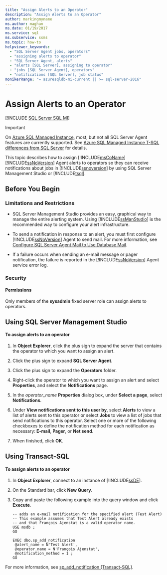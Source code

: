 ```yaml
---
title: "Assign Alerts to an Operator"
description: "Assign Alerts to an Operator"
author: markingmyname
ms.author: maghan
ms.date: 01/19/2017
ms.service: sql
ms.subservice: ssms
ms.topic: how-to
helpviewer_keywords:
  - "SQL Server Agent jobs, operators"
  - "assigning alerts to operator"
  - "SQL Server Agent, alerts"
  - "alerts [SQL Server], assigning to operator"
  - "jobs [SQL Server Agent], operators"
  - "notifications [SQL Server], job status"
monikerRange: "= azuresqldb-mi-current || >= sql-server-2016"
---
```

# Assign Alerts to an Operator

[!INCLUDE [SQL Server SQL MI](../../includes/applies-to-version/sql-asdbmi.md)]

> [!IMPORTANT]  
> On [Azure SQL Managed Instance](/azure/sql-database/sql-database-managed-instance), most, but not all SQL Server Agent features are currently supported. See [Azure SQL Managed Instance T-SQL differences from SQL Server](/azure/sql-database/sql-database-managed-instance-transact-sql-information#sql-server-agent) for details.

This topic describes how to assign [!INCLUDE[msCoName](../../includes/msconame-md.md)] [!INCLUDE[ssNoVersion](../../includes/ssnoversion-md.md)] Agent alerts to operators so they can receive notifications about jobs in [!INCLUDE[ssnoversion](../../includes/ssnoversion-md.md)] by using SQL Server Management Studio or [!INCLUDE[tsql](../../includes/tsql-md.md)].  
  
## <a name="BeforeYouBegin"></a>Before You Begin  
  
### <a name="Restrictions"></a>Limitations and Restrictions  
  
-   SQL Server Management Studio provides an easy, graphical way to manage the entire alerting system. Using [!INCLUDE[ssManStudio](../../includes/ssmanstudio-md.md)] is the recommended way to configure your alert infrastructure.  
  
-   To send a notification in response to an alert, you must first configure [!INCLUDE[ssNoVersion](../../includes/ssnoversion-md.md)] Agent to send mail. For more information, see [Configure SQL Server Agent Mail to Use Database Mail](../../relational-databases/database-mail/configure-sql-server-agent-mail-to-use-database-mail.md).  
  
-   If a failure occurs when sending an e-mail message or pager notification, the failure is reported in the [!INCLUDE[ssNoVersion](../../includes/ssnoversion-md.md)] Agent service error log.  
  
### <a name="Security"></a>Security  
  
#### <a name="Permissions"></a>Permissions  
Only members of the **sysadmin** fixed server role can assign alerts to operators.  
  
## <a name="SSMSProcedure"></a>Using SQL Server Management Studio  
  
#### To assign alerts to an operator  
  
1.  In **Object Explorer**, click the plus sign to expand the server that contains the operator to which you want to assign an alert.  
  
2.  Click the plus sign to expand **SQL Server Agent**.  
  
3.  Click the plus sign to expand the **Operators** folder.  
  
4.  Right-click the operator to which you want to assign an alert and select **Properties**, and select the **Notifications** page.  
  
5.  In the _operator\_name_ **Properties** dialog box, under **Select a page**, select **Notifications**.  
  
6.  Under **View notifications sent to this user by**, select **Alerts** to view a list of alerts sent to this operator or select **Jobs** to view a list of jobs that send notifications to this operator. Select one or more of the following checkboxes to define the notification method for each notification as necessary: **E-mail**, **Pager**, or **Net send**.  
  
7.  When finished, click **OK**.  
  
## <a name="TsqlProcedure"></a>Using Transact-SQL  
  
#### To assign alerts to an operator  
  
1.  In **Object Explorer**, connect to an instance of [!INCLUDE[ssDE](../../includes/ssde-md.md)].  
  
2.  On the Standard bar, click **New Query**.  
  
3.  Copy and paste the following example into the query window and click **Execute**.  
  
    ```  
    -- adds an e-mail notification for the specified alert (Test Alert)  
    -- This example assumes that Test Alert already exists
    -- and that François Ajenstat is a valid operator name.  
    USE msdb ;  
    GO  
  
    EXEC dbo.sp_add_notification  
     @alert_name = N'Test Alert',  
     @operator_name = N'François Ajenstat',  
     @notification_method = 1 ;  
    GO  
    ```  
  
For more information, see [sp_add_notification (Transact-SQL)](../../relational-databases/system-stored-procedures/sp-add-notification-transact-sql.md).  
